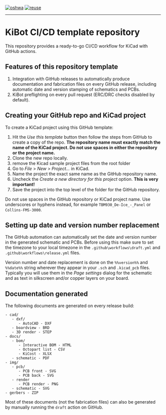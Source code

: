 [![oshwa](actions/workflows/oshwa.yaml/badge.svg)](actions/workflows/oshwa.yaml)
[![reuse](actions/workflows/reuse.yaml/badge.svg)](actions/workflows/reuse.yaml)

---

# KiBot CI/CD template repository

This repository provides a ready-to-go CI/CD workflow for KiCad with GitHub actions.

## Features of this repository template

1. Integration with GitHub releases to automatically produce documentation and
   fabrication files on every GitHub release, including automatic date and version
   stamping of schematics and PCBs.
2. KiBot preflighting on every pull request (ERC/DRC checks disabled by default).

## Creating your GitHub repo and KiCad project

To create a KiCad project using this GitHub template:

1. Hit the _Use this template_ button then follow the steps from GitHub to create a copy of the repo. **The repository name must exactly match the name of the KiCad project.
   Do not use spaces in either the repository or the project name.**
2. Clone the new repo locally.
3. remove the Kicad sample project files from the root folder
4. Go to _File_ > _New_ > _Project..._ in KiCad.
5. Name the project the exact same name as the GitHub repository name.
6. Uncheck the _Create a new directory for this project_ option. **This is very important!**
7. Save the project into the top level of the folder for the GitHub repository.

Do not use spaces in the GitHub repository or KiCad project name. Use underscores or hyphens instead, for example `TBM930_De-Ice_-_Panel` or `Collins-FMS-3000`.

## Setting up date and version number replacement

The GitHub automation can automatically set the date and version number in the generated schematic and PCBs. Before using this make sure to set the timezone to your local timezone in the `.github\workflows\draft.yml` and `.github\workflows\release.yml` files.

Version number and date replacement is done on the `%%version%%` and `%%date%%` string wherever they appear in your `.sch` and `.kicad_pcb` files. Typically you will use them in the _Page settings_ dialog for the schematic and as text in silkscreen and/or copper layers on your board.

## Documentation generated

The following documents are generated on every release build:

```
- cad/
   - dxf/
      - AutoCAD - DXF
   - boardview - BRD
   - 3D render - STEP
- docs/
   - bom/
      - Interactive BOM - HTML
      - Octopart list - CSV
      - KiCost - XLSX
   - schematic - PDF
- img/
   - pcb/
      - PCB front - SVG
      - PCB back - SVG
   - render
      - PCB render - PNG
   - schematic - SVG
- gerbers - ZIP
```

Most of these documents (not the fabrication files) can also be generated by manually running the `draft` action on GitHub.

